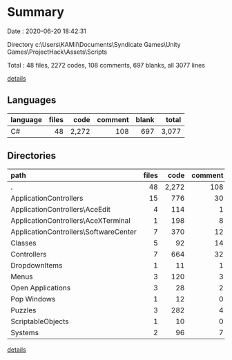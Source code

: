 # Summary

Date : 2020-06-20 18:42:31

Directory c:\Users\KAMil\Documents\Syndicate Games\Unity Games\ProjectHack\Assets\Scripts

Total : 48 files,  2272 codes, 108 comments, 697 blanks, all 3077 lines

[details](details.md)

## Languages
| language | files | code | comment | blank | total |
| :--- | ---: | ---: | ---: | ---: | ---: |
| C# | 48 | 2,272 | 108 | 697 | 3,077 |

## Directories
| path | files | code | comment | blank | total |
| :--- | ---: | ---: | ---: | ---: | ---: |
| . | 48 | 2,272 | 108 | 697 | 3,077 |
| ApplicationControllers | 15 | 776 | 30 | 223 | 1,029 |
| ApplicationControllers\AceEdit | 4 | 114 | 1 | 36 | 151 |
| ApplicationControllers\AceXTerminal | 1 | 198 | 8 | 52 | 258 |
| ApplicationControllers\SoftwareCenter | 7 | 370 | 12 | 105 | 487 |
| Classes | 5 | 92 | 14 | 40 | 146 |
| Controllers | 7 | 664 | 32 | 224 | 920 |
| DropdownItems | 1 | 11 | 1 | 3 | 15 |
| Menus | 3 | 120 | 3 | 35 | 158 |
| Open Applications | 3 | 28 | 2 | 9 | 39 |
| Pop Windows | 1 | 12 | 0 | 5 | 17 |
| Puzzles | 3 | 282 | 4 | 58 | 344 |
| ScriptableObjects | 1 | 10 | 0 | 2 | 12 |
| Systems | 2 | 96 | 7 | 44 | 147 |

[details](details.md)